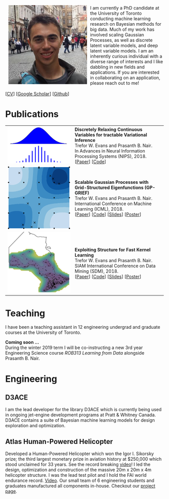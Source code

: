 <img align="left" style="max-width: 250px; height: auto; " hspace="10" src="/imgs/trefor.jpg">
I am currently a PhD candidate at the University of Toronto conducting machine learning research on Bayesian methods for big data.
Much of my work has involved scaling Gaussian Processes, as well as discrete latent variable models, and deep latent variable models.
I am an inherently curious individual with a diverse range of interests and I like dabbling in new fields and applications.
If you are interested in collaborating on an application, please reach out to me! <br /> 
<br /> 
[<a href="files/TreforEvans-CV.pdf">CV</a>]
[<a href="https://scholar.google.ca/citations?user=oNL-h7UAAAAJ">Google Scholar</a>]
[<a href="https://github.com/treforevans">Github</a>]
<br clear="left" />

# Publications
<table style="width:100%"  border="0">
<tr>
<td> <img style="max-width: 200px; height: auto; " src="imgs/direct.png"></td>
<td>
<strong> Discretely Relaxing Continuous Variables for tractable Variational Inference </strong> <br /> 
Trefor W. Evans and Prasanth B. Nair.  <br /> 
 In Advances in Neural Information Processing Systems (NIPS), 2018.  <br /> 
[<a href="https://arxiv.org/abs/1809.04279">Paper</a>]
[<a href="https://github.com/treforevans/direct">Code</a>]
</td>
</tr>
<tr>
<td> <img style="max-width: 200px; height: auto; " src="imgs/gp-grief.png"></td>
<td>
<strong> Scalable Gaussian Processes with Grid-Structured Eigenfunctions (GP-GRIEF) </strong> <br /> 
Trefor W. Evans and Prasanth B. Nair.  <br /> 
International Conference on Machine Learning (ICML), 2018. <br /> 
[<a href="https://arxiv.org/abs/1807.02125">Paper</a>]
[<a href="https://github.com/treforevans/gp_grief">Code</a>]
[<a href="files/gp-grief_icml_slides.pdf">Slides</a>]
[<a href="files/gp-grief_icml_poster.pdf">Poster</a>]
</td>
</tr>
<tr>
<td> <img style="max-width: 200px; height: auto; " src="imgs/gappy.png"></td>
<td>
<strong> Exploiting Structure for Fast Kernel Learning </strong> <br />
Trefor W. Evans and Prasanth B. Nair.  <br /> 
SIAM International Conference on Data Mining (SDM), 2018.  <br /> 
[<a href="https://arxiv.org/abs/1808.03351">Paper</a>]
[<a href="https://github.com/treforevans/gp_grid">Code</a>]
[<a href="files/gappy_sdm_slides.pdf">Slides</a>]
[<a href="files/gappy_sdm_poster.pdf">Poster</a>]
</td>
</tr>
</table>

# Teaching
I have been a teaching assistant in 12 engineering undergrad and graduate courses at the University of Toronto. 

**Coming soon ...**  <br /> 
During the winter 2019 term I will be co-instructing a new 3rd year Engineering Science course *ROB313 Learning from Data* alongside Prasanth B. Nair.

# Engineering
## D3ACE
I am the lead developer for the library D3ACE which is currently being used in ongoing jet-engine development programs at Pratt & Whitney Canada.
D3ACE contains a suite of Bayesian machine learning models for design exploration and optimization.

## Atlas Human-Powered Helicopter
Developed a Human-Powered Helicopter which won the Igor I. Sikorsky prize; the third largest monetary prize in aviation history at $250,000 which stood unclaimed for 33 years.
See the record breaking [video](http://bit.ly/11fClAv)!
I led the design, optimization and construction of the massive 20m x 20m x 4m helicopter structure.
I was the lead test pilot and I hold the FAI world endurance record. [Video](https://bit.ly/2NyaxAy).
Our small team of 6 engineering students and graduates manufactured all components in-house.
Checkout our [project page](http://www.aerovelo.com/atlas-helicopter).
